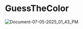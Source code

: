 ﻿# GuessTheColor
![Document-07-05-2025_01_43_PM](https://github.com/user-attachments/assets/768a142b-2c45-4e0d-9fd9-1e3bff08704f)
